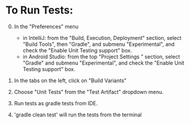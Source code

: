 To Run Tests:
===========
0. In the "Preferences" menu
    - in IntelliJ: from the "Build, Execution, Deployment" section, select "Build Tools", then "Gradle", and submenu "Experimental", and check the "Enable Unit Testing support" box.
    - in Android Studio: from the top "Project Settings " section, select "Gradle" and submenu "Experimental", and check the "Enable Unit Testing support" box.

0. In the tabs on the left, click on "Build Variants"

0. Choose "Unit Tests" from the "Test Artifact" dropdown menu.

0. Run tests as gradle tests from IDE.

0. 'gradle clean test' will run the tests from the terminal